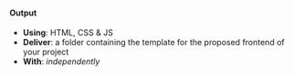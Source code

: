 #### Output
- **Using**: HTML, CSS & JS
- **Deliver**: a folder containing the template for the proposed frontend of your project
- **With**: *independently*